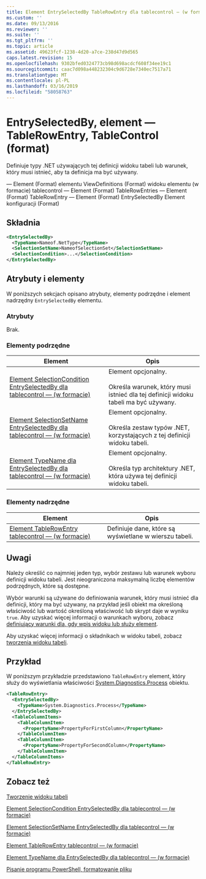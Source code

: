 ```yaml
---
title: Element EntrySelectedBy TableRowEntry dla tablecontrol — (w formacie) | Dokumentacja firmy Microsoft
ms.custom: ''
ms.date: 09/13/2016
ms.reviewer: ''
ms.suite: ''
ms.tgt_pltfrm: ''
ms.topic: article
ms.assetid: 49623fcf-1238-4d20-a7ce-238d47d9d565
caps.latest.revision: 15
ms.openlocfilehash: 9302bfed0324773cb98d698acdcf608f34ee19c1
ms.sourcegitcommit: caac7d098a448232304c9d6728e7340ec7517a71
ms.translationtype: MT
ms.contentlocale: pl-PL
ms.lasthandoff: 03/16/2019
ms.locfileid: "58058763"
---
```

# <a name="entryselectedby-element-for-tablerowentry--for-tablecontrol-format"></a>EntrySelectedBy, element — TableRowEntry, TableControl (format)

Definiuje typy .NET używających tej definicji widoku tabeli lub warunek, który musi istnieć, aby ta definicja ma być używany.

— Element (Format) elementu ViewDefinitions (Format) widoku elementu (w formacie) tablecontrol — Element (Format) TableRowEntries — Element (Format) TableRowEntry — Element (Format) EntrySelectedBy Element konfiguracji (Format)

## <a name="syntax"></a>Składnia

```xml
<EntrySelectedBy>
  <TypeName>Nameof.NetType</TypeName>
  <SelectionSetName>NameofSelectionSet</SelectionSetName>
  <SelectionCondition>...</SelectionCondition>
</EntrySelectedBy>
```

## <a name="attributes-and-elements"></a>Atrybuty i elementy

W poniższych sekcjach opisano atrybuty, elementy podrzędne i element nadrzędny `EntrySelectedBy` elementu.

### <a name="attributes"></a>Atrybuty

Brak.

### <a name="child-elements"></a>Elementy podrzędne

|Element|Opis|
|-------------|-----------------|
|[Element SelectionCondition EntrySelectedBy dla tablecontrol — (w formacie)](./selectioncondition-element-for-entryselectedby-for-tablecontrol-format.md)|Element opcjonalny.<br /><br /> Określa warunek, który musi istnieć dla tej definicji widoku tabeli ma być używany.|
|[Element SelectionSetName EntrySelectedBy dla tablecontrol — (w formacie)](./selectionsetname-element-for-entryselectedby-for-tablecontrol-format.md)|Element opcjonalny.<br /><br /> Określa zestaw typów .NET, korzystających z tej definicji widoku tabeli.|
|[Element TypeName dla EntrySelectedBy dla tablecontrol — (w formacie)](./typename-element-for-entryselectedby-for-tablecontrol-format.md)|Element opcjonalny.<br /><br /> Określa typ architektury .NET, która używa tej definicji widoku tabeli.|

### <a name="parent-elements"></a>Elementy nadrzędne

|Element|Opis|
|-------------|-----------------|
|[Element TableRowEntry tablecontrol — (w formacie)](./tablerowentry-element-for-tablerowentries-for-tablecontrol-format.md)|Definiuje dane, które są wyświetlane w wierszu tabeli.|

## <a name="remarks"></a>Uwagi

Należy określić co najmniej jeden typ, wybór zestawu lub warunek wyboru definicji widoku tabeli. Jest nieograniczona maksymalną liczbę elementów podrzędnych, które są dostępne.

Wybór warunki są używane do definiowania warunek, który musi istnieć dla definicji, który ma być używany, na przykład jeśli obiekt ma określoną właściwość lub wartość określoną właściwość lub skrypt daje w wyniku `true`. Aby uzyskać więcej informacji o warunkach wyboru, zobacz [definiujący warunki dla, gdy wpis widoku lub służy element](./defining-conditions-for-displaying-data.md).

Aby uzyskać więcej informacji o składnikach w widoku tabeli, zobacz [tworzenia widoku tabeli](./creating-a-table-view.md).

## <a name="example"></a>Przykład

W poniższym przykładzie przedstawiono `TableRowEntry` element, który służy do wyświetlania właściwości [System.Diagnostics.Process](/dotnet/api/System.Diagnostics.Process) obiektu.

```xml
<TableRowEntry>
  <EntrySelectedBy>
    <TypeName>System.Diagnostics.Process</TypeName>
  </EntrySelectedBy>
  <TableColumnItems>
    <TableColumnItem>
      <PropertyName>PropertyForFirstColumn</PropertyName>
    </TableColumnItem>
    <TableColumnItem>
      <PropertyName>PropertyForSecondColumn</PropertyName>
    </TableColumnItem>
  </TableColumnItems>
</TableRowEntry>
```

## <a name="see-also"></a>Zobacz też

[Tworzenie widoku tabeli](./creating-a-table-view.md)

[Element SelectionCondition EntrySelectedBy dla tablecontrol — (w formacie)](./selectioncondition-element-for-entryselectedby-for-tablecontrol-format.md)

[Element SelectionSetName EntrySelectedBy dla tablecontrol — (w formacie)](./selectionsetname-element-for-entryselectedby-for-tablecontrol-format.md)

[Element TableRowEntry tablecontrol — (w formacie)](./tablerowentry-element-for-tablerowentries-for-tablecontrol-format.md)

[Element TypeName dla EntrySelectedBy dla tablecontrol — (w formacie)](./typename-element-for-entryselectedby-for-tablecontrol-format.md)

[Pisanie programu PowerShell, formatowanie pliku](./writing-a-powershell-formatting-file.md)
